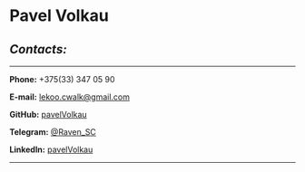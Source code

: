 # **Pavel Volkau**

## **_Contacts:_**

---

**Phone:** +375(33) 347 05 90

**E-mail:** lekoo.cwalk@gmail.com

**GitHub:** [pavelVolkau](https://github.com/pavelVolkau)

**Telegram:** [@Raven_SC](http://t.me/Raven_SC)

**LinkedIn:** [pavelVolkau](https://www.linkedin.com/in/pavelVolkau/)

---
